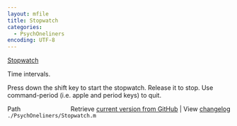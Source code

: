 ```yaml
---
layout: mfile
title: Stopwatch
categories:
  - PsychOneliners
encoding: UTF-8
---
```


[Stopwatch](/docs/Stopwatch)

Time intervals.

Press down the shift key to start the stopwatch.  Release it to stop.
Use command-period \(i.e. apple and period keys\) to quit.



<div class="code_header" style="text-align:right;">
  <span style="float:left;">Path&nbsp;&nbsp;</span> <span class="counter">Retrieve <a href=
  "https://raw.github.com/Psychtoolbox-3/Psychtoolbox-3/beta/./PsychOneliners/Stopwatch.m">current version from GitHub</a> | View <a href=
  "https://github.com/Psychtoolbox-3/Psychtoolbox-3/commits/beta/./PsychOneliners/Stopwatch.m">changelog</a></span>
</div>
<div class="code">
  <code>./PsychOneliners/Stopwatch.m</code>
</div>

